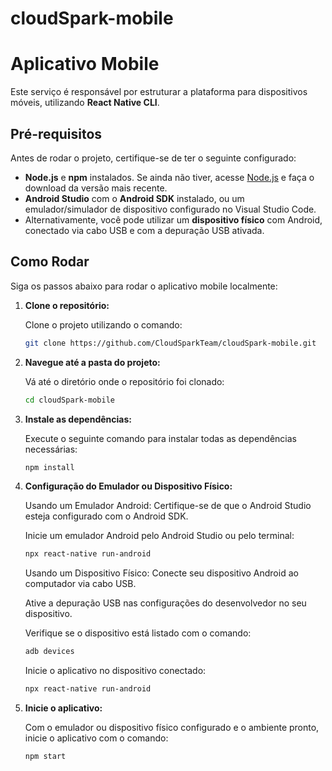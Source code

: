# cloudSpark-mobile
# Aplicativo Mobile

Este serviço é responsável por estruturar a plataforma para dispositivos móveis, utilizando **React Native CLI**.

## Pré-requisitos

Antes de rodar o projeto, certifique-se de ter o seguinte configurado:

- **Node.js** e **npm** instalados. Se ainda não tiver, acesse [Node.js](https://nodejs.org/pt) e faça o download da versão mais recente.
- **Android Studio** com o **Android SDK** instalado, ou um emulador/simulador de dispositivo configurado no Visual Studio Code.
- Alternativamente, você pode utilizar um **dispositivo físico** com Android, conectado via cabo USB e com a depuração USB ativada.

## Como Rodar

Siga os passos abaixo para rodar o aplicativo mobile localmente:

1. **Clone o repositório:**

   Clone o projeto utilizando o comando:

   ```bash
   git clone https://github.com/CloudSparkTeam/cloudSpark-mobile.git

2. **Navegue até a pasta do projeto:**

   Vá até o diretório onde o repositório foi clonado:
   ```bash
   cd cloudSpark-mobile

3. **Instale as dependências:**

   Execute o seguinte comando para instalar todas as dependências necessárias:
   ```bash
   npm install

4. **Configuração do Emulador ou Dispositivo Físico:**

   Usando um Emulador Android:
   Certifique-se de que o Android Studio esteja configurado com o Android SDK.

   Inicie um emulador Android pelo Android Studio ou pelo terminal:

   ```bash
   npx react-native run-android
   ```

   Usando um Dispositivo Físico:
   Conecte seu dispositivo Android ao computador via cabo USB.

   Ative a depuração USB nas configurações do desenvolvedor no seu dispositivo.

   Verifique se o dispositivo está listado com o comando:

   ```bash
   adb devices
   ```
   Inicie o aplicativo no dispositivo conectado:
   ```bash
   npx react-native run-android

5. **Inicie o aplicativo:**

   Com o emulador ou dispositivo físico configurado e o ambiente pronto, inicie o aplicativo com o comando:
   ```bash
   npm start